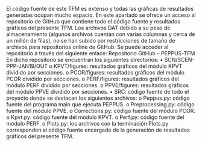 El código fuente de este TFM es extenso y todas las gráficas de resultados generadas ocupan mucho espacio. 
En este apartado se ofrece un acceso al repositorio de GitHub que contiene todo el código fuente y resultados gráficos del presente TFM. 
Los archivos DAT debido a su peso de almacenamiento (algunos archivos cuentan con varias columnas y cerca de un millón de filas), no se han subido por restricciones de tamaño de archivos para repositorios online de GitHub.
Se puede acceder al repositorio a través del siguiente enlace: Repositorio GitHub – PEPPUS-TFM
En dicho repositorio se encuentran los siguientes directorios:
•	SCN/SCEN-PPP-JAN19/OUT
o	KPVT/figures: resultados gráficos del módulo KPVT dividido por secciones.
o	PCOR/figures: resultados gráficos del módulo PCOR dividido por secciones.
o	PERF/figures: resultados gráficos del módulo PERF dividido por secciones.
o	PPVE/figures: resultados gráficos del módulo PPVE dividido por secciones.
•	SRC: código fuente de todo el proyecto donde se destacan los siguientes archivos:
o	Peppus.py: código fuente del programa main que ejecuta PEPPUS.
o	Preprocessing.py: código fuente del módulo PPVE.
o	Corrections.py: código fuente del módulo PCOR.
o	Kpvt.py: código fuente del módulo KPVT.
o	Perf.py: código fuente del módulo PERF.
o	Plots.py: los archivos con la terminación Plots.py corresponden al código fuente encargado de la generación de resultados gráficos del presente TFM.
